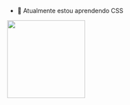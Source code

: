 
- 🌱 Atualmente estou aprendendo CSS

<div>
    <a href="https://github.com/risxard>
    <img height="180em" src="https://github-readme-stats.vercel.app/api?username={Risxard}&theme=blue-green"/>
    <img height="180em" src="https://github-readme-stats.vercel.app/api?username={Risxard}&theme=blue-green"/>
</div>
                                                                                                             
